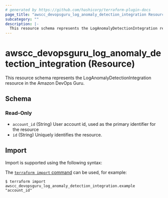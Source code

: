 ```yaml
---
# generated by https://github.com/hashicorp/terraform-plugin-docs
page_title: "awscc_devopsguru_log_anomaly_detection_integration Resource - terraform-provider-awscc"
subcategory: ""
description: |-
  This resource schema represents the LogAnomalyDetectionIntegration resource in the Amazon DevOps Guru.
---
```


# awscc_devopsguru_log_anomaly_detection_integration (Resource)

This resource schema represents the LogAnomalyDetectionIntegration resource in the Amazon DevOps Guru.



<!-- schema generated by tfplugindocs -->
## Schema

### Read-Only

- `account_id` (String) User account id, used as the primary identifier for the resource
- `id` (String) Uniquely identifies the resource.

## Import

Import is supported using the following syntax:

The [`terraform import` command](https://developer.hashicorp.com/terraform/cli/commands/import) can be used, for example:

```shell
$ terraform import awscc_devopsguru_log_anomaly_detection_integration.example "account_id"
```
